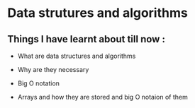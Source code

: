 # Data strutures and algorithms 

## Things I have learnt about till now :

- What are data structures and algorithms

- Why are they necessary

- Big O notation

- Arrays and how they are stored and big O notaion of them